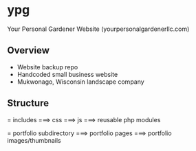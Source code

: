 # ypg

Your Personal Gardener Website
(yourpersonalgardenerllc.com)

Overview
---
- Website backup repo
- Handcoded small business website
- Mukwonago, Wisconsin landscape company


Structure
---
= includes
===> css
===> js
===> reusable php modules

= portfolio subdirectory
===> portfolio pages
===> portfolio images/thumbnails
